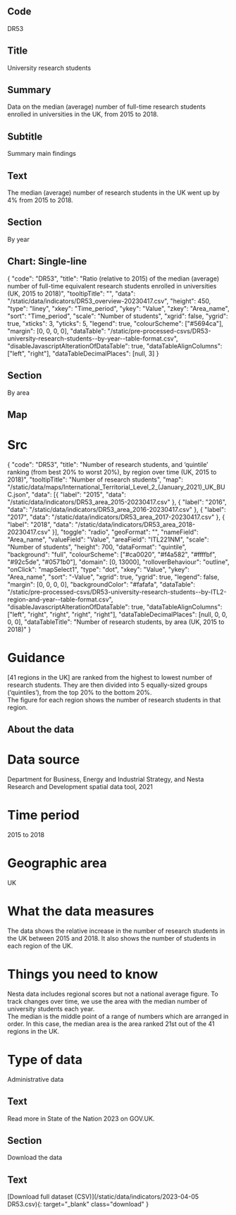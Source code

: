 ## Code
DR53

## Title
University research students

## Summary
Data on the median (average) number of full-time research students enrolled in universities in the UK, from 2015 to 2018.

## Subtitle
Summary main findings

## Text
The median (average) number of research students in the UK went up by 4% from 2015 to 2018.

## Section
By year

## Chart: Single-line
{
    "code": "DR53",
    "title": "Ratio (relative to 2015) of the median (average) number of full-time equivalent research students enrolled in universities (UK, 2015 to 2018)",
    "tooltipTitle": "",
    "data": "/static/data/indicators/DR53_overview-20230417.csv",
    "height": 450,
    "type": "liney",
    "xkey": "Time_period",
    "ykey": "Value",
    "zkey": "Area_name",
    "sort": "Time_period",
    "scale": "Number of students",
    "xgrid": false,
    "ygrid": true,
    "xticks": 3,
    "yticks": 5,
    "legend": true,
    "colourScheme": ["#5694ca"],
    "margin": [0, 0, 0, 0],
    "dataTable": "/static/pre-processed-csvs/DR53-university-research-students--by-year--table-format.csv",
    "disableJavascriptAlterationOfDataTable": true,
    "dataTableAlignColumns": ["left", "right"],
    "dataTableDecimalPlaces": [null, 3]
}

## Section
By area

## Map
# Src
{
    "code": "DR53",
    "title": "Number of research students, and ‘quintile’ ranking (from best 20% to worst 20%), by region over time (UK, 2015 to 2018)",
    "tooltipTitle": "Number of research students",
    "map": "/static/data/maps/International_Territorial_Level_2_(January_2021)_UK_BUC.json",
    "data": [{
        "label": "2015",
        "data": "/static/data/indicators/DR53_area_2015-20230417.csv"
    }, {
        "label": "2016",
        "data": "/static/data/indicators/DR53_area_2016-20230417.csv"
    }, {
        "label": "2017",
        "data": "/static/data/indicators/DR53_area_2017-20230417.csv"
    }, {
        "label": "2018",
        "data": "/static/data/indicators/DR53_area_2018-20230417.csv"
    }],
    "toggle": "radio",
    "geoFormat": "",
    "nameField": "Area_name",
    "valueField": "Value",
    "areaField": "ITL221NM",
    "scale": "Number of students",
    "height": 700,
    "dataFormat": "quintile",
    "background": "full",
    "colourScheme": ["#ca0020", "#f4a582", "#ffffbf", "#92c5de", "#0571b0"],
    "domain": [0, 13000],
    "rolloverBehaviour": "outline",
    "onClick": "mapSelect1",
    "type": "dot",
    "xkey": "Value",
    "ykey": "Area_name",
    "sort": "-Value",
    "xgrid": true,
    "ygrid": true,
    "legend": false,
    "margin": [0, 0, 0, 0],
    "backgroundColor": "#fafafa",
    "dataTable": "/static/pre-processed-csvs/DR53-university-research-students--by-ITL2-region-and-year--table-format.csv",
    "disableJavascriptAlterationOfDataTable": true,
    "dataTableAlignColumns": ["left", "right", "right", "right", "right"],
    "dataTableDecimalPlaces": [null, 0, 0, 0, 0],
    "dataTableTitle": "Number of research students, by area (UK, 2015 to 2018)"
}

# Guidance
[41 regions in the UK] are ranked from the highest to lowest number of research students. They are then divided into 5 equally-sized groups (‘quintiles’), from the top 20% to the bottom 20%.<br>
The figure for each region shows the number of research students in that region.

## About the data
# Data source
Department for Business, Energy and Industrial Strategy, and Nesta Research and Development spatial data tool, 2021

# Time period
2015 to 2018

# Geographic area
UK

# What the data measures
The data shows the relative increase in the number of research students in the UK between 2015 and 2018. It also shows the number of students in each region of the UK.

# Things you need to know
Nesta data includes regional scores but not a national average figure. To track changes over time, we use the area with the median number of university students each year. 
<br>
The median is the middle point of a range of numbers which are arranged in order. In this case, the median area is the area ranked 21st out of the 41 regions in the UK.

# Type of data
Administrative data

## Text
Read more in State of the Nation 2023 on GOV.UK.

## Section
Download the data

## Text
[Download full dataset (CSV)](/static/data/indicators/2023-04-05 DR53.csv){: target="_blank" class="download" }
